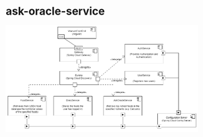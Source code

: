 # ask-oracle-service

![alt text](https://github.com/cdinescu/ask-oracle-service/blob/master/vitanum_architecture.png)
